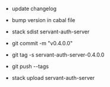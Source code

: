 - update changelog




- bump version in cabal file 
- stack sdist servant-auth-server
- git commit -m "v0.4.0.0"
- git tag -s servant-auth-server-0.4.0.0
- git push --tags
- stack upload servant-auth-server
